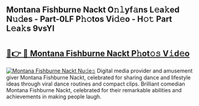## Montana Fishburne Nackt O𝚗𝚕yf𝚊ns L𝚎a𝚔ed N𝚞𝚍es - Part-0LF P𝚑𝚘tos Vi𝚍𝚎o - H𝚘𝚝 Part L𝚎a𝚔s 9vsYl

# <h2><a href="http://kfc5c1.oniu.top/?m=Montana+Fishburne+Nackt">🔗👉 🔴 Montana Fishburne Nackt P𝚑ot𝚘𝚜 V𝚒d𝚎o</a></h2>

[![Montana Fishburne Nackt Nu𝚍e𝚜](https://i.imgur.com/0qMVB7G.gif)](http://kfc5c1.oniu.top/?m=Montana+Fishburne+Nackt)
Digital media provider and amusement giver Montana Fishburne Nackt, celebrated for sharing dance and lifestyle ideas through viral dance routines and compact clips. Brilliant comedian Montana Fishburne Nackt, celebrated for their remarkable abilities and achievements in making people laugh.  
